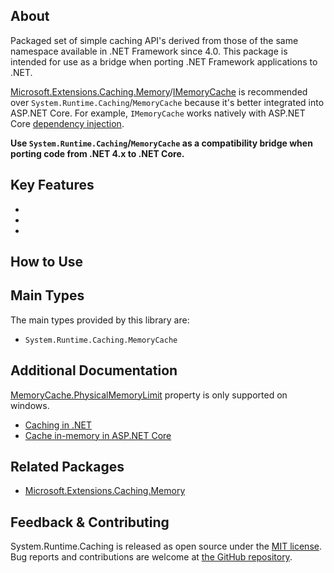 ## About

<!-- A description of the package and where one can find more documentation -->

Packaged set of simple caching API's derived from those of the same namespace available in .NET Framework since 4.0. This package is intended for use as a bridge when porting .NET Framework applications to .NET.

[Microsoft.Extensions.Caching.Memory](https://www.nuget.org/packages/Microsoft.Extensions.Caching.Memory/)/[IMemoryCache](https://learn.microsoft.com/aspnet/core/performance/caching/memory?view=aspnetcore-7.0) is recommended over `System.Runtime.Caching`/`MemoryCache` because it's better integrated into ASP.NET Core. For example, `IMemoryCache` works natively with ASP.NET Core [dependency injection](https://learn.microsoft.com/aspnet/core/fundamentals/dependency-injection?view=aspnetcore-7.0).

**Use `System.Runtime.Caching`/`MemoryCache` as a compatibility bridge when porting code from .NET 4.x to .NET Core.**

## Key Features

<!-- The key features of this package -->

*
*
*

## How to Use

<!-- A compelling example on how to use this package with code, as well as any specific guidelines for when to use the package -->

## Main Types

<!-- The main types provided in this library -->

The main types provided by this library are:

* `System.Runtime.Caching.MemoryCache`

## Additional Documentation

<!-- Links to further documentation -->

[MemoryCache.PhysicalMemoryLimit](https://learn.microsoft.com/dotnet/api/system.runtime.caching.memorycache.physicalmemorylimit?view=dotnet-plat-ext-7.0) property is only supported on windows.

* [Caching in .NET](https://learn.microsoft.com/dotnet/core/extensions/caching)
* [Cache in-memory in ASP.NET Core](https://learn.microsoft.com/aspnet/core/performance/caching/memory?view=aspnetcore-7.0 )

## Related Packages

<!-- The related packages associated with this package -->

* [Microsoft.Extensions.Caching.Memory](https://www.nuget.org/packages/Microsoft.Extensions.Caching.Memory/)

## Feedback & Contributing

<!-- How to provide feedback on this package and contribute to it -->

System.Runtime.Caching is released as open source under the [MIT license](https://licenses.nuget.org/MIT). Bug reports and contributions are welcome at [the GitHub repository](https://github.com/dotnet/runtime).